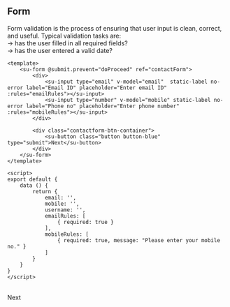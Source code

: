 ## Form


Form validation is the process of ensuring that user input is clean, correct, and useful.
Typical validation tasks are: <br>
-> has the user filled in all required fields?<br>
-> has the user entered a valid date?<br>


```vue
<template>
    <su-form @submit.prevent="doProceed" ref="contactForm">
        <div>
            <su-input type="email" v-model="email"  static-label no-error label="Email ID" placeholder="Enter email ID" :rules="emailRules"></su-input>
            <su-input type="number" v-model="mobile" static-label no-error label="Phone no" placeholder="Enter phone number" :rules="mobileRules"></su-input>
        </div>

        <div class="contactform-btn-container">
            <su-button class="button button-blue" type="submit">Next</su-button>
        </div>
    </su-form>
</template>

<script>
export default {
    data () {
        return {
            email: '',
            mobile: '',
            username: '',
            emailRules: [
                { required: true }
            ],
            mobileRules: [
                { required: true, message: "Please enter your mobile no." }
            ]
        }
    }
}
</script>
```
<br>
<su-form @submit.prevent="doProceed" ref="contactForm">
    <div>
        <su-input type="email" v-model="email"  static-label no-error label="Email ID" placeholder="Enter email ID" :rules="emailRules"></su-input>
        <su-input type="number" v-model="mobile" static-label no-error label="Phone no" placeholder="Enter phone number" :rules="mobileRules"></su-input>
    </div>
    <su-button class="button button-blue" type="submit">Next</su-button>
</su-form>

<script>
import Vue from 'vue'
export default {
    data () {
        return {
            email: '',
            mobile: '',
            username: '',
            emailRules: [
                { required: true }
            ],
            mobileRules: [
                { required: true, message: "Please enter your mobile no." }
            ]
        }
    },
    methods: {
        doProceed () {
            if (!this.$refs["contactForm"].validate()) {
                return
            }
        }
    }
}
</script>